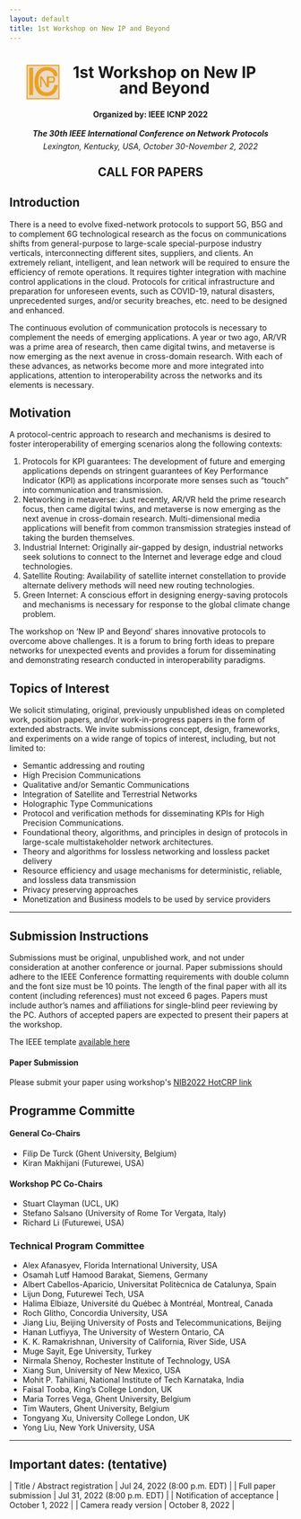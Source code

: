 ```yaml
---
layout: default
title: 1st Workshop on New IP and Beyond
---
```

<!-- <h1 style="text-align: center;">1st Workshop on New IP and Beyond</h1> -->

<div style="clear: both;">
  <div style="float: left; padding-left:30px">
    <img src="assets/img/icnp_logo.png" width='60' height='YYY' alt="">
  </div>
  <div>
    <h1 style="text-align: center; padding-right:40px; line-height:1em;">1st Workshop on New IP and Beyond</h1>
  </div>
</div>

<h4 style="text-align: center;line-height:2em;">Organized by: IEEE ICNP 2022</h4>
<h5 style="text-align: center; line-height:0em;">The 30th IEEE International Conference on Network Protocols</h5>
<h6 style="text-align: center;line-height:0em;">Lexington, Kentucky, USA, October 30-November 2, 2022</h6>

<h2 style="text-align: center;">CALL FOR PAPERS</h2>

## Introduction

There is a need to evolve fixed-network protocols to support 5G, B5G and to complement 6G technological research as the focus on communications shifts from general-purpose to large-scale special-purpose industry verticals, interconnecting different sites, suppliers, and clients. An extremely reliant, intelligent, and lean network will be required to ensure the efficiency of remote operations. It requires tighter integration with machine control applications in the cloud. Protocols for critical infrastructure and preparation for unforeseen events, such as COVID-19, natural disasters, unprecedented surges, and/or security breaches, etc. need to be designed and enhanced.

The continuous evolution of communication protocols is necessary to complement the needs of emerging applications. A year or two ago, AR/VR was a prime area of research, then came digital twins, and metaverse is now emerging as the next avenue in cross-domain research. With each of these advances, as networks become more and more integrated into applications, attention to interoperability across the networks and its elements is necessary.


## Motivation

A protocol-centric approach to research and mechanisms is desired to foster interoperability of emerging scenarios along the following contexts:
1. Protocols for KPI guarantees: The development of future and emerging applications depends on stringent guarantees of Key Performance Indicator (KPI) as applications incorporate more senses such as “touch” into communication and transmission.
2. Networking in metaverse: Just recently, AR/VR held the prime research focus, then came digital twins, and metaverse is now emerging as the next avenue in cross-domain research. Multi-dimensional media applications will benefit from common transmission strategies instead of taking the burden themselves.
3.	Industrial Internet: Originally air-gapped by design, industrial networks seek solutions to connect to the Internet and leverage edge and cloud technologies.
4.	Satellite Routing: Availability of satellite internet constellation to provide alternate delivery methods will need new routing technologies.
5.	Green Internet: A conscious effort in designing energy-saving protocols and mechanisms is necessary for response to the global climate change problem.

The workshop on ‘New IP and Beyond’ shares innovative protocols to overcome above challenges. It is a forum to bring forth ideas to prepare networks for unexpected events and provides a forum for disseminating and demonstrating research conducted in interoperability paradigms.

## Topics of Interest

We solicit stimulating, original, previously unpublished ideas on completed work, position papers, and/or work-in-progress papers in the form of extended abstracts. We invite submissions concept, design, frameworks, and experiments on a wide range of topics of interest, including, but not limited to:

-	Semantic addressing and routing
-	High Precision Communications
-	Qualitative and/or Semantic Communications
-	Integration of Satellite and Terrestrial Networks
-	Holographic Type Communications
-	Protocol and verification methods for disseminating KPIs for High Precision Communications.
-	Foundational theory, algorithms, and principles in design of protocols in large-scale multistakeholder network architectures.
-	Theory and algorithms for lossless networking and lossless packet delivery
-	Resource efficiency and usage mechanisms for deterministic, reliable, and lossless data transmission
-	Privacy preserving approaches
-	Monetization and Business models to be used by service providers

----

## Submission Instructions

Submissions must be original, unpublished work, and not under consideration at another conference or journal. Paper submissions should adhere to the IEEE Conference formatting requirements  with double column and the font size must be 10 points. The length of the final paper with all its content (including references) must not exceed 6 pages. Papers must include author’s names and affiliations for single-blind peer reviewing by the PC. Authors of accepted papers are expected to present their papers at the workshop.

The IEEE template [available here](https://www.ieee.org/conferences/publishing/templates.html)

#### Paper Submission

Please submit your paper using workshop's  [NIB2022 HotCRP link](https://newipandbeyond22.hotcrp.com/)

## Programme Committe


#### General Co-Chairs
-	Filip De Turck (Ghent University, Belgium)
-	Kiran Makhijani (Futurewei, USA)

#### Workshop PC Co-Chairs
- Stuart Clayman (UCL, UK)
- Stefano Salsano (University of Rome Tor Vergata, Italy)
- Richard Li (Futurewei, USA)

### Technical Program Committee

- Alex Afanasyev,     Florida International University, USA
- Osamah Lutf Hamood Barakat, Siemens, Germany
- Albert Cabellos-Aparicio,   Universitat Politècnica de Catalunya, Spain
- Lijun Dong,         Futurewei Tech, USA
- Halima Elbiaze,     Université du Québec à Montréal, Montreal, Canada
- Roch Glitho,        Concordia University, USA
- Jiang Liu,          Beijing University of Posts and Telecommunications, Beijing
- Hanan Lutfiyya,     The University of Western Ontario, CA
- K. K. Ramakrishnan, University of California, River Side, USA
- Muge Sayit,         Ege University, Turkey
- Nirmala Shenoy,     Rochester Institute of Technology, USA
- Xiang Sun,          University of New Mexico, USA
- Mohit P. Tahiliani, National Institute of Tech Karnataka, India
- Faisal Tooba,       King’s College London, UK
- Maria Torres Vega,  Ghent University, Belgium
- Tim Wauters,        Ghent University, Belgium
- Tongyang Xu,        University College London, UK
- Yong Liu,           New York University, USA

---

## Important dates: (tentative)

| Title / Abstract registration	| Jul 24, 2022 (8:00 p.m. EDT) |
| Full paper submission	| Jul 31, 2022 (8:00 p.m. EDT) |
| Notification of acceptance |	October 1, 2022 |
| Camera ready version | 	October 8, 2022 |
